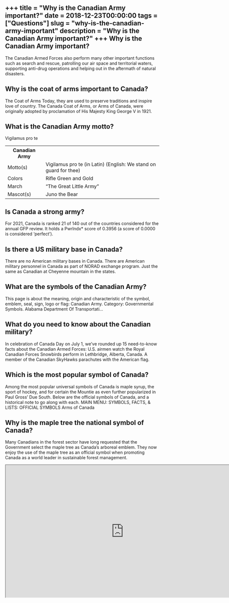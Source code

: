 +++
title = "Why is the Canadian Army important?"
date = 2018-12-23T00:00:00
tags = ["Questions"]
slug = "why-is-the-canadian-army-important"
description = "Why is the Canadian Army important?"
+++
Why is the Canadian Army important?
-----------------------------------

The Canadian Armed Forces also perform many other important functions such as search and rescue, patrolling our air space and territorial waters, supporting anti-drug operations and helping out in the aftermath of natural disasters.

Why is the coat of arms important to Canada?
--------------------------------------------

The Coat of Arms Today, they are used to preserve traditions and inspire love of country. The Canada Coat of Arms, or Arms of Canada, were originally adopted by proclamation of His Majesty King George V in 1921.

What is the Canadian Army motto?
--------------------------------

Vigilamus pro te

<table><tr><th>Canadian Army</th></tr><tr><td>Motto(s)</td><td>Vigilamus pro te (in Latin) (English: We stand on guard for thee)</td></tr><tr><td>Colors</td><td>Rifle Green and Gold</td></tr><tr><td>March</td><td>“The Great Little Army”</td></tr><tr><td>Mascot(s)</td><td>Juno the Bear</td></tr></table>

Is Canada a strong army?
------------------------

For 2021, Canada is ranked 21 of 140 out of the countries considered for the annual GFP review. It holds a PwrIndx\* score of 0.3956 (a score of 0.0000 is considered ‘perfect’).

Is there a US military base in Canada?
--------------------------------------

There are no American military bases in Canada. There are American military personnel in Canada as part of NORAD exchange program. Just the same as Canadian at Cheyenne mountain in the states.

What are the symbols of the Canadian Army?
------------------------------------------

This page is about the meaning, origin and characteristic of the symbol, emblem, seal, sign, logo or flag: Canadian Army. Category: Governmental Symbols. Alabama Department Of Transportati…

What do you need to know about the Canadian military?
-----------------------------------------------------

In celebration of Canada Day on July 1, we’ve rounded up 15 need-to-know facts about the Canadian Armed Forces: U.S. airmen watch the Royal Canadian Forces Snowbirds perform in Lethbridge, Alberta, Canada. A member of the Canadian SkyHawks parachutes with the American flag.

Which is the most popular symbol of Canada?
-------------------------------------------

Among the most popular universal symbols of Canada is maple syrup, the sport of hockey, and for certain the Mountie as even further popularized in Paul Gross’ Due South. Below are the official symbols of Canada, and a historical note to go along with each. MAIN MENU: SYMBOLS, FACTS, &amp; LISTS: OFFICIAL SYMBOLS Arms of Canada

Why is the maple tree the national symbol of Canada?
----------------------------------------------------

Many Canadians in the forest sector have long requested that the Government select the maple tree as Canada’s arboreal emblem. They now enjoy the use of the maple tree as an official symbol when promoting Canada as a world leader in sustainable forest management.

<iframe allow="accelerometer; autoplay; clipboard-write; encrypted-media; gyroscope; picture-in-picture" allowfullscreen="" class="__youtube_prefs__  epyt-is-override  no-lazyload" data-no-lazy="1" data-origheight="433" data-origwidth="770" data-skipgform_ajax_framebjll="" height="433" id="_ytid_66512" loading="lazy" src="https://www.youtube.com/embed/KiDfiZsh7XY?enablejsapi=1&autoplay=0&cc_load_policy=0&cc_lang_pref=&iv_load_policy=1&loop=0&modestbranding=0&rel=1&fs=1&playsinline=0&autohide=2&theme=dark&color=red&controls=1&" title="YouTube player" width="770"></iframe>